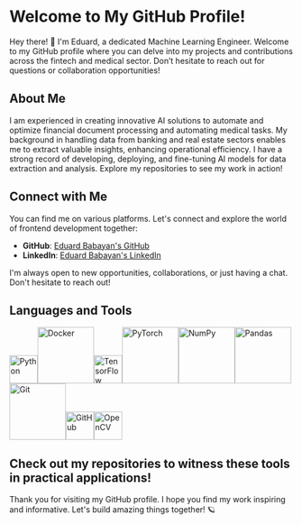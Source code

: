 # Welcome to My GitHub Profile!
Hey there! :wave: I'm Eduard, a dedicated Machine Learning Engineer. Welcome to my GitHub profile where you can delve into my projects and contributions across the fintech and medical sector. Don’t hesitate to reach out for questions or collaboration opportunities!
## About Me
I am experienced in creating innovative AI solutions to automate and optimize financial document processing and automating medical tasks. My background in handling data from banking and real estate sectors enables me to extract valuable insights, enhancing operational efficiency. I have a strong record of developing, deploying, and fine-tuning AI models for data extraction and analysis.
Explore my repositories to see my work in action!
## Connect with Me
You can find me on various platforms. Let's connect and explore the world of frontend development together:
- **GitHub**: [Eduard Babayan's GitHub](https://github.com/edbabayan)
- **LinkedIn**: [Eduard Babayan's LinkedIn](linkedin.com/in/eduard-babayan-028414251)

I'm always open to new opportunities, collaborations, or just having a chat. Don't hesitate to reach out!
## Languages and Tools
<img src="https://upload.wikimedia.org/wikipedia/commons/c/c3/Python-logo-notext.svg" alt="Python" width="50px" height="auto" /><img src="https://upload.wikimedia.org/wikipedia/commons/4/4e/Docker_(container_engine)_logo.svg" alt="Docker" width="100px" height="auto" /><img src="https://upload.wikimedia.org/wikipedia/commons/2/2d/Tensorflow_logo.svg" alt="TensorFlow" width="50px" height="auto" /><img src="https://upload.wikimedia.org/wikipedia/commons/9/96/Pytorch_logo.png" alt="PyTorch" width="100px" height="auto" /><img src="https://upload.wikimedia.org/wikipedia/commons/3/31/NumPy_logo_2020.svg" alt="NumPy" width="100px" height="auto" /><img src="https://upload.wikimedia.org/wikipedia/commons/e/ed/Pandas_logo.svg" alt="Pandas" width="100px" height="auto" /><img src="https://upload.wikimedia.org/wikipedia/commons/e/e0/Git-logo.svg" alt="Git" width="100px" height="auto" /><img src="https://upload.wikimedia.org/wikipedia/commons/9/91/Octicons-mark-github.svg" alt="GitHub" width="50px" height="auto" /><img src="https://upload.wikimedia.org/wikipedia/commons/3/32/OpenCV_Logo_with_text_svg_version.svg" alt="OpenCV" width="50px" height="auto" />

Check out my repositories to witness these tools in practical applications!
---
Thank you for visiting my GitHub profile. I hope you find my work inspiring and informative. Let's build amazing things together! :ringed_planet:
